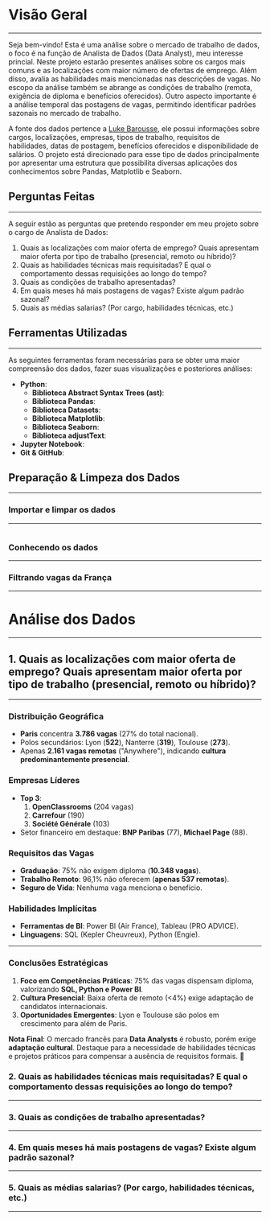 # Visão Geral
---

Seja bem-vindo! Esta é uma análise sobre o mercado de trabalho de dados, o foco é na função de Analista de Dados (Data Analyst), meu interesse princial. Neste projeto estarão presentes análises sobre os cargos mais comuns e as localizações com maior número de ofertas de emprego. Além disso, avalia as habilidades mais mencionadas nas descrições de vagas. No escopo da análise também se abrange as condições de trabalho (remota, exigência de diploma e benefícios oferecidos). Outro aspecto importante é a análise temporal das postagens de vagas, permitindo identificar padrões sazonais no mercado de trabalho. 


A fonte dos dados pertence a [Luke Barousse](https://huggingface.co/datasets/lukebarousse/data_jobs), ele possui informações sobre cargos, localizações, empresas, tipos de trabalho, requisitos de habilidades, datas de postagem, benefícios oferecidos e disponibilidade de salários. O projeto está direcionado para esse tipo de dados principalmente por apresentar uma estrutura que possibilita diversas aplicações dos conhecimentos sobre Pandas, Matplotlib e Seaborn.

## Perguntas Feitas
---

A seguir estão as perguntas que pretendo responder em meu projeto sobre o cargo de Analista de Dados:

1. Quais as localizações com maior oferta de emprego? Quais apresentam maior oferta por tipo de trabalho (presencial, remoto ou híbrido)?
2. Quais as habilidades técnicas mais requisitadas? E qual o comportamento dessas requisições ao longo do tempo?
3. Quais as condições de trabalho apresentadas?
4. Em quais meses há mais postagens de vagas? Existe algum padrão sazonal?
5. Quais as médias salarias? (Por cargo, habilidades técnicas, etc.)

## Ferramentas Utilizadas
---

As seguintes ferramentas foram necessárias para se obter uma maior compreensão dos dados, fazer suas visualizações e posteriores análises:

* **Python**: 
  * **Biblioteca Abstract Syntax Trees (ast)**:
  * **Biblioteca Pandas**:
  * **Biblioteca Datasets**:
  * **Biblioteca Matplotlib**:
  * **Biblioteca Seaborn**:
  * **Biblioteca adjustText**:
* **Jupyter Notebook**:
* **Git & GitHub**:


## Preparação & Limpeza dos Dados
---


### Importar e limpar os dados
---
```python

```

### Conhecendo os dados
---

### Filtrando vagas da França
---

# Análise dos Dados
---


## 1. Quais as localizações com maior oferta de emprego? Quais apresentam maior oferta por tipo de trabalho (presencial, remoto ou híbrido)?
---


### **Distribuição Geográfica**  
- **Paris** concentra **3.786 vagas** (27% do total nacional).  
- Polos secundários: Lyon (**522**), Nanterre (**319**), Toulouse (**273**).  
- Apenas **2.161 vagas remotas** ("Anywhere"), indicando **cultura predominantemente presencial**.  

### **Empresas Líderes**  
- **Top 3**:  
  1. **OpenClassrooms** (204 vagas)  
  2. **Carrefour** (190)  
  3. **Société Générale** (103)  
- Setor financeiro em destaque: **BNP Paribas** (77), **Michael Page** (88).  

### **Requisitos das Vagas**  
- **Graduação**: 75% não exigem diploma (**10.348 vagas**).  
- **Trabalho Remoto**: 96,1% não oferecem (**apenas 537 remotas**).  
- **Seguro de Vida**: Nenhuma vaga menciona o benefício.  

### **Habilidades Implícitas**  
- **Ferramentas de BI**: Power BI (Air France), Tableau (PRO ADVICE).  
- **Linguagens**: SQL (Kepler Cheuvreux), Python (Engie).  

---

### Conclusões Estratégicas  
1. **Foco em Competências Práticas**: 75% das vagas dispensam diploma, valorizando **SQL, Python e Power BI**.  
2. **Cultura Presencial**: Baixa oferta de remoto (<4%) exige adaptação de candidatos internacionais.  
3. **Oportunidades Emergentes**: Lyon e Toulouse são polos em crescimento para além de Paris.  

**Nota Final**: O mercado francês para **Data Analysts** é robusto, porém exige **adaptação cultural**. Destaque para a necessidade de habilidades técnicas e projetos práticos para compensar a ausência de requisitos formais. 🚀  



### 2. Quais as habilidades técnicas mais requisitadas? E qual o comportamento dessas requisições ao longo do tempo?
---


### 3. Quais as condições de trabalho apresentadas?
---



### 4. Em quais meses há mais postagens de vagas? Existe algum padrão sazonal?
---



### 5. Quais as médias salarias? (Por cargo, habilidades técnicas, etc.)
---